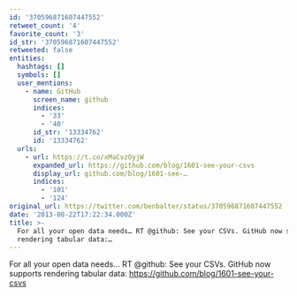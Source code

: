 ```yaml
---
id: '370596871607447552'
retweet_count: '4'
favorite_count: '3'
id_str: '370596871607447552'
retweeted: false
entities:
  hashtags: []
  symbols: []
  user_mentions:
    - name: GitHub
      screen_name: github
      indices:
        - '33'
        - '40'
      id_str: '13334762'
      id: '13334762'
  urls:
    - url: https://t.co/xMaCvzOyjW
      expanded_url: https://github.com/blog/1601-see-your-csvs
      display_url: github.com/blog/1601-see-…
      indices:
        - '101'
        - '124'
original_url: https://twitter.com/benbalter/status/370596871607447552
date: '2013-08-22T17:22:34.000Z'
title: >-
  For all your open data needs… RT @github: See your CSVs. GitHub now supports
  rendering tabular data:…
---
```


For all your open data needs… RT @github: See your CSVs. GitHub now supports rendering tabular data: https://github.com/blog/1601-see-your-csvs